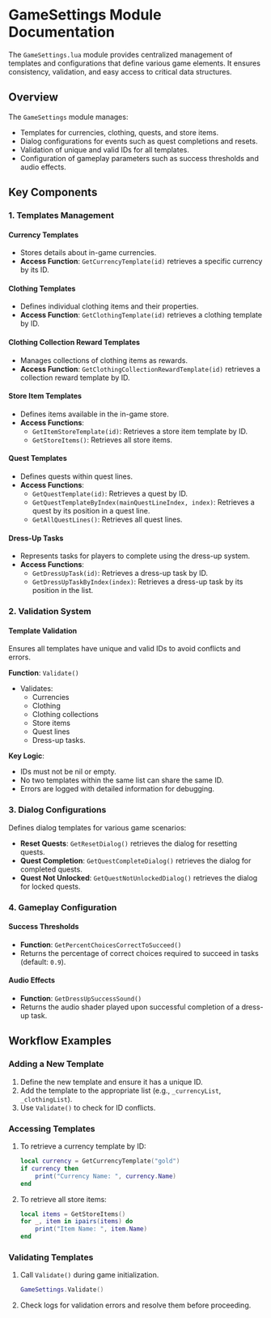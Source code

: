 # GameSettings Module Documentation

The `GameSettings.lua` module provides centralized management of templates and configurations that define various game elements. It ensures consistency, validation, and easy access to critical data structures.

## Overview

The `GameSettings` module manages:

- Templates for currencies, clothing, quests, and store items.
- Dialog configurations for events such as quest completions and resets.
- Validation of unique and valid IDs for all templates.
- Configuration of gameplay parameters such as success thresholds and audio effects.

## Key Components

### 1. **Templates Management**

#### Currency Templates
- Stores details about in-game currencies.
- **Access Function**: `GetCurrencyTemplate(id)` retrieves a specific currency by its ID.

#### Clothing Templates
- Defines individual clothing items and their properties.
- **Access Function**: `GetClothingTemplate(id)` retrieves a clothing template by ID.

#### Clothing Collection Reward Templates
- Manages collections of clothing items as rewards.
- **Access Function**: `GetClothingCollectionRewardTemplate(id)` retrieves a collection reward template by ID.

#### Store Item Templates
- Defines items available in the in-game store.
- **Access Functions**:
  - `GetItemStoreTemplate(id)`: Retrieves a store item template by ID.
  - `GetStoreItems()`: Retrieves all store items.

#### Quest Templates
- Defines quests within quest lines.
- **Access Functions**:
  - `GetQuestTemplate(id)`: Retrieves a quest by ID.
  - `GetQuestTemplateByIndex(mainQuestLineIndex, index)`: Retrieves a quest by its position in a quest line.
  - `GetAllQuestLines()`: Retrieves all quest lines.

#### Dress-Up Tasks
- Represents tasks for players to complete using the dress-up system.
- **Access Functions**:
  - `GetDressUpTask(id)`: Retrieves a dress-up task by ID.
  - `GetDressUpTaskByIndex(index)`: Retrieves a dress-up task by its position in the list.

### 2. **Validation System**

#### Template Validation
Ensures all templates have unique and valid IDs to avoid conflicts and errors.

**Function**: `Validate()`
- Validates:
  - Currencies
  - Clothing
  - Clothing collections
  - Store items
  - Quest lines
  - Dress-up tasks.

**Key Logic**:
- IDs must not be nil or empty.
- No two templates within the same list can share the same ID.
- Errors are logged with detailed information for debugging.

### 3. **Dialog Configurations**

Defines dialog templates for various game scenarios:
- **Reset Quests**: `GetResetDialog()` retrieves the dialog for resetting quests.
- **Quest Completion**: `GetQuestCompleteDialog()` retrieves the dialog for completed quests.
- **Quest Not Unlocked**: `GetQuestNotUnlockedDialog()` retrieves the dialog for locked quests.

### 4. **Gameplay Configuration**

#### Success Thresholds
- **Function**: `GetPercentChoicesCorrectToSucceed()`
- Returns the percentage of correct choices required to succeed in tasks (default: `0.9`).

#### Audio Effects
- **Function**: `GetDressUpSuccessSound()`
- Returns the audio shader played upon successful completion of a dress-up task.

## Workflow Examples

### Adding a New Template
1. Define the new template and ensure it has a unique ID.
2. Add the template to the appropriate list (e.g., `_currencyList`, `_clothingList`).
3. Use `Validate()` to check for ID conflicts.

### Accessing Templates
1. To retrieve a currency template by ID:
   ```lua
   local currency = GetCurrencyTemplate("gold")
   if currency then
       print("Currency Name: ", currency.Name)
   end
   ```

2. To retrieve all store items:
   ```lua
   local items = GetStoreItems()
   for _, item in ipairs(items) do
       print("Item Name: ", item.Name)
   end
   ```

### Validating Templates
1. Call `Validate()` during game initialization.
   ```lua
   GameSettings.Validate()
   ```
2. Check logs for validation errors and resolve them before proceeding.